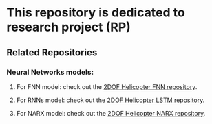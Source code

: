 # This repository is dedicated to research project (RP)

## Related Repositories

### Neural Networks models:

1) For FNN model: check out the [2DOF Helicopter FNN repository](https://github.com/Ahmed-Magdi1/2DOF-Helicopter-FNN.git).

2) For RNNs model: check out the [2DOF Helicopter LSTM repository](https://github.com/Ahmed-Magdi1/2DOF-Helicopter-LSTM.git).

3) For NARX model: check out the [2DOF Helicopter NARX repository](https://github.com/Ahmed-Magdi1/2DOF-Helicopter-NARX.git).
